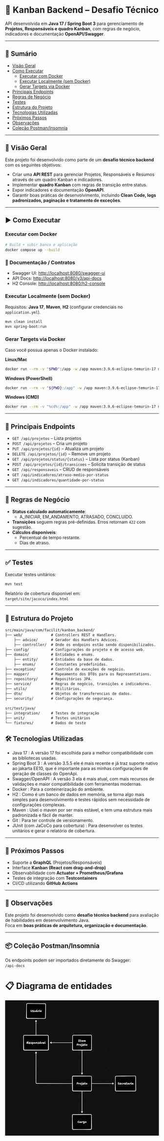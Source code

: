 # 📌 Kanban Backend – Desafio Técnico

API desenvolvida em **Java 17 / Spring Boot 3** para gerenciamento de **Projetos, Responsáveis e quadro Kanban**, com regras de negócio, indicadores e documentação **OpenAPI/Swagger**.

---

## 📖 Sumário
- [Visão Geral](#-visão-geral)
- [Como Executar](#-como-executar)
    - [Executar com Docker](#executar-com-docker)
    - [Executar Localmente (sem Docker)](#executar-localmente-sem-docker)
    - [Gerar Targets via Docker](#gerar-targets-via-docker)
- [Principais Endpoints](#-principais-endpoints)
- [Regras de Negócio](#-regras-de-negócio)
- [Testes](#-testes)
- [Estrutura do Projeto](#-estrutura-do-projeto)
- [Tecnologias Utilizadas](#-tecnologias-utilizadas)
- [Próximos Passos](#-próximos-passos)
- [Observações](#-observações)
- [Coleção Postman/Insomnia](#-coleção-postmaninsomnia)

---

## 📝 Visão Geral
Este projeto foi desenvolvido como parte de um **desafio técnico backend** com os seguintes objetivos:
- Criar uma **API REST** para  gerenciar Projetos, Responsáveis e Resumos através de um quadro Kanban e indicadores.
- Implementar **quadro Kanban** com regras de transição entre status.
- Expor indicadores e documentação **OpenAPI**.
- Garantir boas práticas de desenvolvimento, incluindo **Clean Code, logs padronizados, paginação e tratamento de exceções**.

---

## ▶️ Como Executar

### Executar com Docker
```bash
# Build + subir banco e aplicação
docker compose up --build
```

### 🚀 Documentação / Contratos
- Swagger UI: [http://localhost:8080/swagger-ui](http://localhost:8080/swagger-ui)
- API Docs: [http://localhost:8080/v3/api-docs](http://localhost:8080/v3/api-docs)
- H2 Console: [http://localhost:8080/h2-console](http://localhost:8080/h2-console)


### Executar Localmente (sem Docker)
Requisitos: **Java 17**, **Maven**, **H2** (configurar credenciais no `application.yml`).
```bash
mvn clean install
mvn spring-boot:run
```

### Gerar Targets via Docker
Caso você possua apenas o Docker instalado:

**Linux/Mac**
```bash
docker run --rm -v "$PWD":/app -w /app maven:3.9.6-eclipse-temurin-17 mvn clean install
```

**Windows (PowerShell)**
```bash
docker run --rm -v "${PWD}:/app" -w /app maven:3.9.6-eclipse-temurin-17 mvn clean install
```

**Windows (CMD)**
```bash
docker run --rm -v "%cd%:/app" -w /app maven:3.9.6-eclipse-temurin-17 mvn clean install
```

---

## 📄 Principais Endpoints
- `GET /api/projetos` – Lista projetos
- `POST /api/projetos` – Cria um projeto
- `PUT /api/projetos/{id}` – Atualiza um projeto
- `DELETE /api/projetos/{id}` – Remove um projeto
- `GET /api/projetos/status/{status}` – Lista por status (Kanban)
- `POST /api/projetos/{id}/transicoes` – Solicita transição de status
- `GET /api/responsaveis` – CRUD de responsáveis
- `GET /api/indicadores/atraso-medio-por-status`
- `GET /api/indicadores/quantidade-por-status`

---

## 🔄 Regras de Negócio
- **Status calculado automaticamente**:
    - A_INICIAR, EM_ANDAMENTO, ATRASADO, CONCLUIDO.
- **Transições** seguem regras pré-definidas. Erros retornam `422` com sugestão.
- **Cálculos disponíveis**:
    - Percentual de tempo restante.
    - Dias de atraso.

---

## ✅ Testes
Executar testes unitários:
```bash
mvn test
```
Relatório de cobertura disponível em:  
`target/site/jacoco/index.html`

---

## 📂 Estrutura do Projeto

```
src/main/java/com/facilit/kanban_backend/
├── web/             # Controllers REST e Handlers.
    ├── advice/      # Gerador dos Handlers Advices.
    ├── controller/  # Onde os endpoins estão sendo disponibilizados.
├── config/          # Configurações do projeto e de acesso web.
├── domain/          # Entidades e enums.
    ├── entity/      # Entidades da base de dados.
    ├── enums/       # Constantes predefinidas.
├── exception/       # Controle de exceções de negócio.
├── mapper/          # Mapeamento dos DTOs para os Representations.
├── repository/      # Repositórios JPA.
├── service/         # Regras de negócio, transições e indicadores.
├── utils/           # Utilitários.
├── dto/             # Objetos de transferencias de dados.
├── security/        # Configurações de segurança.

src/test/java/
├── integration/     # Testes de integração
├── unit/            # Testes unitários
└── fixtures/        # Dados de teste
```

## 🛠️ Tecnologias Utilizadas
- Java 17 : A versão 17 foi escolhida para a melhor compatibilidade com as bibliotecas usadas.
- Spring Boot 3 : A versão 3.5.5 ele é mais recente e já traz suporte nativo ao jakarta EE10, que é importante para as minhas configurações de geração de classes do OpenApi.
- Swagger/OpenAPI :  A versão 3 ela é mais atual, com mais recursos de validações e maior compatibilidade com ferramentas modernas.
- Docker : Para a conteinerização do ambiente.
- H2 : Como é um banco de dados em memória, se torna algo mais simples para desenvolvimento e testes rápidos sem necessidade de configurações complexas.
- Maven : Usei o maven por ser mais estável, e tem uma estrutura mais padronizada e fácil de manter.
- Git : Para ter controle de versionamento.
- JUnit (com JaCoCo para cobertura) : Para desenvolver os testes unitários e gerar o relatório de cobertura.

---

## 🚀 Próximos Passos
- Suporte a **GraphQL** (Projetos/Responsáveis)
- Interface **Kanban (React com drag-and-drop)**
- Observabilidade com **Actuator + Prometheus/Grafana**
- Testes de integração com **Testcontainers**
- CI/CD utilizando **GitHub Actions**

---

## 📌 Observações
Este projeto foi desenvolvido como **desafio técnico backend** para avaliação de habilidades em desenvolvimento Java.  
Foca em **boas práticas de arquitetura, organização e documentação**.

---

## 📦 Coleção Postman/Insomnia
Os endpoints podem ser importados diretamente do Swagger:  
`/api-docs`


# 📋 Diagrama de entidades

![img_1.png](img_1.png)